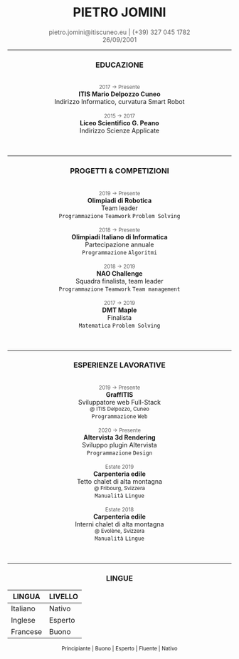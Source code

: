   <center>
  <H1>
      PIETRO JOMINI
  </H1>
</center>

<center>
  <p style="opacity: 0.7;">
      pietro.jomini@itiscuneo.eu | (+39) 327 045 1782
      <br>
      26/09/2001
  </p>
</center>

<center>
<hr>
  <H3>
      EDUCAZIONE
  </H3>
  <br>
  <div style="opacity: 0.7;">
      <small>2017 &rarr; Presente</small>
  </div>
  <b>ITIS Mario Delpozzo Cuneo</b><br>Indirizzo Informatico, curvatura Smart Robot
  <br><br>
  <div style="opacity: 0.7;">
      <small>2015 &rarr; 2017</small>
  </div>
  <b>Liceo Scientifico G. Peano</b><br>Indirizzo Scienze Applicate
  <br><br><br>
</center>

<center>
<hr>
  <H3>
      PROGETTI & COMPETIZIONI
  </H3>
  <br>
  <div style="opacity: 0.7;">
      <small>2019 &rarr; Presente</small>
  </div>
  <b>Olimpiadi di Robotica</b>
  <br>Team leader<br>
  <code>Programmazione</code> <code>Teamwork</code> <code>Problem Solving</code>
  <br>
  <br>
  <div style="opacity: 0.7;">
      <small>2018 &rarr; Presente</small>
  </div>
  <b>Olimpiadi Italiano di Informatica</b><br>Partecipazione annuale
  <br>
  <code>Programmazione</code> <code>Algoritmi</code>
  <br>
  <br>
  <div style="opacity: 0.7;">
      <small>2018 &rarr; 2019</small>
  </div>
  <b>NAO Challenge</b><br>Squadra finalista, team leader
  <br>
  <code>Programmazione</code> <code>Teamwork</code> <code>Team management</code>
  <br>
  <br>
  <div style="opacity: 0.7;">
      <small>2017 &rarr; 2019</small>
  </div>
  <b>DMT Maple</b><br>Finalista
  <br>
  <code>Matematica</code> <code>Problem Solving</code>
  <br>
  <br><br>
</center>

<center>
<hr>
  <H3>
      ESPERIENZE LAVORATIVE
  </H3>
  <br>
  <div style="opacity: 0.7;">
      <small>2019 &rarr; Presente</small>
  </div>
  <b>GraffITIS</b>
  <br>Sviluppatore web Full-Stack
  <br><small>@ ITIS Delpozzo, Cuneo</small><br>
  <code>Programmazione</code> <code>Web</code>
  <br>
  <br>
  <div style="opacity: 0.7;">
      <small>2020 &rarr; Presente</small>
  </div>
  <b>Altervista 3d Rendering</b>
  <br>Sviluppo plugin Altervista<br>
  <code>Programmazione</code> <code>Design</code>
  <br>
  <br>
  <div style="opacity: 0.7;">
      <small>Estate 2019</small>
  </div>
  <b>Carpenteria edile</b>
  <br>Tetto chalet di alta montagna
  <br><small>@ Fribourg, Svizzera</small><br>
  <code>Manualità</code> <code>Lingue</code>
  <br>
  <br>
  <div style="opacity: 0.7;">
      <small>Estate 2018</small>
  </div>
  <b>Carpenteria edile</b>
  <br>Interni chalet di alta montagna
  <br><small>@ Evolène, Svizzera</small><br>
  <code>Manualità</code> <code>Lingue</code>
  <br>
  <br><br>
</center>

<center>
<hr>
  <H3>
      LINGUE
  </H3>
</center>

<table class="table table-striped table-borderless">
            <thead>
              <tr>
                <th class="text-right">LINGUA</th>
                <th>LIVELLO</th>
              </tr>
            </thead>
            <tbody>
              <tr>
                <td class="text-right">Italiano</td>
                <td>Nativo</td>
              </tr>
              <tr>
                <td class="text-right">Inglese</td>
                <td>Esperto</td>
              </tr>
              <tr>
                <td class="text-right">Francese</td>
                <td>Buono</td>
              </tr>
            </tbody>
          </table>
<center>
  <small>Principiante | Buono | Esperto | Fluente | Nativo</small>
</center>
